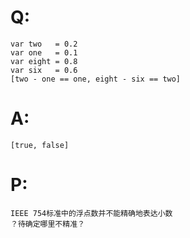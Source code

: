 # Q:
    var two   = 0.2
    var one   = 0.1
    var eight = 0.8
    var six   = 0.6
    [two - one == one, eight - six == two]
# A:
    [true, false]
# P:
    IEEE 754标准中的浮点数并不能精确地表达小数
    ？待确定哪里不精准？